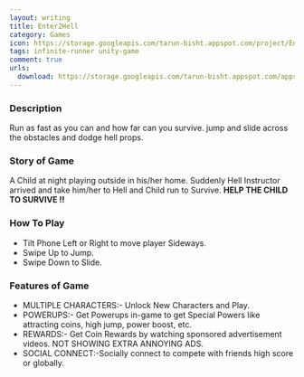 ```yaml
---
layout: writing
title: Enter2Hell
category: Games
icon: https://storage.googleapis.com/tarun-bisht.appspot.com/project/Enter2Hell%20logo598966f555663448
tags: infinite-runner unity-game
comment: true
urls:
  download: https://storage.googleapis.com/tarun-bisht.appspot.com/apps/Enter2Hellbb26059996453abe.apk
---
```


### Description

Run as fast as you can and how far can you survive. jump and slide across the obstacles and dodge hell props.

### Story of Game

A Child at night playing outside in his/her home. Suddenly Hell Instructor arrived and take him/her to Hell and Child run to Survive.
**HELP THE CHILD TO SURVIVE !!**

### How To Play

- Tilt Phone Left or Right to move player Sideways.
- Swipe Up to Jump.
- Swipe Down to Slide.

### Features of Game

- MULTIPLE CHARACTERS:- Unlock New Characters and Play.
- POWERUPS:- Get Powerups in-game to get Special Powers like attracting coins, high jump, power boost, etc.
- REWARDS:- Get Coin Rewards by watching sponsored advertisement videos. NOT SHOWING EXTRA ANNOYING ADS.
- SOCIAL CONNECT:-Socially connect to compete with friends high score or globally.
